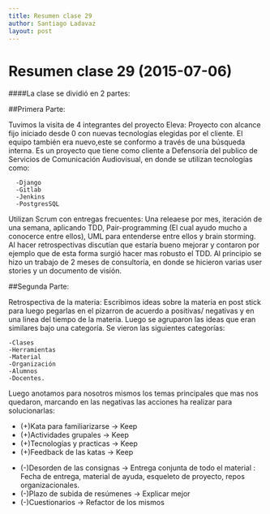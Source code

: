 ```yaml
---
title: Resumen clase 29
author: Santiago Ladavaz
layout: post
---
```

Resumen clase 29 (2015-07-06)
===============

####La clase se dividió en 2 partes:

##Primera Parte:

Tuvimos la visita de 4 integrantes del proyecto Eleva:
Proyecto con alcance fijo iniciado desde 0 con nuevas tecnologías elegidas por el cliente. El equipo también era nuevo,este se conformo a través de una búsqueda interna.
Es un proyecto que tiene como cliente a Defensoría del publico de Servicios de Comunicación Audiovisual, en donde se 
utilizan tecnologías como:
     
      -Django
      -Gitlab
      -Jenkins
      -PostgresSQL

Utilizan Scrum con entregas frecuentes: Una releaese por mes, iteración de una semana, aplicando TDD, Pair-programming (El cual ayudo mucho a conocerce entre ellos),
UML para entenderse entre ellos y brain storming. 
Al hacer retrospectivas discutían que estaría bueno mejorar y contaron por ejemplo que de esta forma surgió hacer mas robusto el TDD.
Al principio se hizo un trabajo de 2 meses de consultoría, en donde se hicieron varias user stories y un documento de visión.

##Segunda Parte:

Retrospectiva de la materia:
Escribimos ideas sobre la materia en post stick para luego pegarlas en el pizarron de acuerdo a positivas/ negativas y en una linea del tiempo de la materia.
Luego se agruparon las ideas que eran similares bajo una categoría.
Se vieron las siguientes categorías:
    
    -Clases
    -Herramientas
    -Material
    -Organización
    -Alumnos
    -Docentes.
    
Luego anotamos para nosotros mismos los temas principales que mas nos quedaron, marcando en las negativas las acciones ha realizar para solucionarlas:

+ (+)Kata para familiarizarse -> Keep
+ (+)Actividades grupales -> Keep
+ (+)Tecnologías y practicas -> Keep
+ (+)Feedback de las katas -> Keep
- (-)Desorden de las consignas -> Entrega conjunta de todo el material : Fecha de entrega, material de ayuda, esqueleto de proyecto, repos organizacionales.
- (-)Plazo de subida de resúmenes -> Explicar mejor
- (-)Cuestionarios -> Refactor de los mismos
